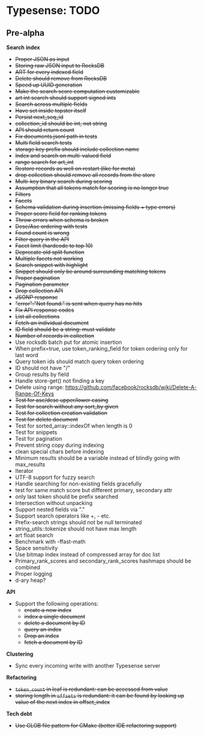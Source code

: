 # Typesense: TODO

## Pre-alpha

**Search index**

- ~~Proper JSON as input~~
- ~~Storing raw JSON input to RocksDB~~
- ~~ART for every indexed field~~
- ~~Delete should remove from RocksDB~~
- ~~Speed up UUID generation~~
- ~~Make the search score computation customizable~~
- ~~art int search should support signed ints~~
- ~~Search across multiple fields~~
- ~~Have set inside topster itself~~
- ~~Persist next_seq_id~~
- ~~collection_id should be int, not string~~
- ~~API should return count~~
- ~~Fix documents.jsonl path in tests~~
- ~~Multi field search tests~~
- ~~storage key prefix should include collection name~~
- ~~Index and search on multi-valued field~~
- ~~range search for art_int~~
- ~~Restore records as well on restart (like for meta)~~
- ~~drop collection should remove all records from the store~~
- ~~Multi-key binary search during scoring~~
- ~~Assumption that all tokens match for scoring is no longer true~~
- ~~Filters~~
- ~~Facets~~
- ~~Schema validation during insertion (missing fields + type errors)~~
- ~~Proper score field for ranking tokens~~
- ~~Throw errors when schema is broken~~
- ~~Desc/Asc ordering with tests~~
- ~~Found count is wrong~~
- ~~Filter query in the API~~
- ~~Facet limit (hardcode to top 10)~~
- ~~Deprecate old split function~~
- ~~Multiple facets not working~~
- ~~Search snippet with highlight~~
- ~~Snippet should only be around surrounding matching tokens~~
- ~~Proper pagination~~
- ~~Pagination parameter~~
- ~~Drop collection API~~
- ~~JSONP response~~
- ~~"error":"Not found." is sent when query has no hits~~
- ~~Fix API response codes~~
- ~~List all collections~~
- ~~Fetch an individual document~~
- ~~ID field should be a string: must validate~~
- ~~Number of records in collection~~
- Use rocksdb batch put for atomic insertion
- When prefix=true, use token_ranking_field for token ordering only for last word
- Query token ids should match query token ordering
- ID should not have "/"
- Group results by field
- Handle store-get() not finding a key
- Delete using range: https://github.com/facebook/rocksdb/wiki/Delete-A-Range-Of-Keys
- ~~Test for asc/desc upper/lower casing~~
- ~~Test for search without any sort_by given~~
- ~~Test for collection creation validation~~
- ~~Test for delete document~~
- Test for sorted_array::indexOf when length is 0
- Test for snippets
- Test for pagination
- Prevent string copy during indexing
- clean special chars before indexing
- Minimum results should be a variable instead of blindly going with max_results
- Iterator
- UTF-8 support for fuzzy search
- Handle searching for non-existing fields gracefully
- test for same match score but different primary, secondary attr
- only last token should be prefix searched
- Intersection without unpacking
- Support nested fields via "."
- Support search operators like +, - etc.
- Prefix-search strings should not be null terminated
- string_utils::tokenize should not have max length
- art float search
- Benchmark with -ffast-math
- Space sensitivity
- Use bitmap index instead of compressed array for doc list
- Primary_rank_scores and secondary_rank_scores hashmaps should be combined
- Proper logging
- d-ary heap?

**API**

- Support the following operations:
    - ~~create a new index~~
    - ~~index a single document~~    
    - ~~delete a document by ID~~
    - ~~query an index~~       
    - ~~Drop an index~~
    - ~~fetch a document by ID~~

**Clustering**

- Sync every incoming write with another Typesense server

**Refactoring**

- ~~`token_count` in leaf is redundant: can be accessed from value~~
- ~~storing length in `offsets` is redundant: it can be found by looking up value of the next index in offset_index~~

**Tech debt**

- ~~Use GLOB file pattern for CMake (better IDE refactoring support)~~